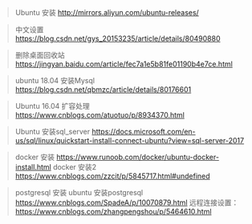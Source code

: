 > Ubuntu 安装  http://mirrors.aliyun.com/ubuntu-releases/

> 中文设置 https://blog.csdn.net/gys_20153235/article/details/80490880

> 删除桌面回收站 https://jingyan.baidu.com/article/fec7a1e5b81fe01190b4e7ce.html

> ubuntu 18.04 安装Mysql https://blog.csdn.net/qbmzc/article/details/80176601
 
> Ubuntu 16.04 扩容处理 https://www.cnblogs.com/atuotuo/p/8934370.html

> Ubuntu 安装sql_server https://docs.microsoft.com/en-us/sql/linux/quickstart-install-connect-ubuntu?view=sql-server-2017

> docker 安装 https://www.runoob.com/docker/ubuntu-docker-install.html
  docker 安装2 https://www.cnblogs.com/zzcit/p/5845717.html#undefined

> postgresql 安装 ubuntu 安装postgresql
    https://www.cnblogs.com/SpadeA/p/10070879.html
    远程连接设置：
    https://www.cnblogs.com/zhangpengshou/p/5464610.html